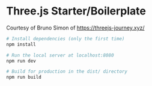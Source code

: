 # Three.js Starter/Boilerplate
Courtesy of Bruno Simon of https://threejs-journey.xyz/

``` bash
# Install dependencies (only the first time)
npm install

# Run the local server at localhost:8080
npm run dev

# Build for production in the dist/ directory
npm run build
```
